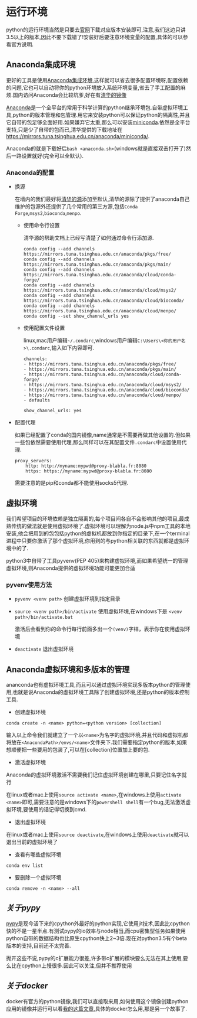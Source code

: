 
# 运行环境

python的运行环境当然是只要去[官网](https://www.python.org/)下载对应版本安装即可,注意,我们这边只讲3.5以上的版本,因此不要下载错了!安装好后要注意环境变量的配置,具体的可以参看官方说明.


## Anaconda集成环境

更好的工具是使用[Anaconda集成环境](https://www.continuum.io/),这样就可以省去很多配置环境呀,配置依赖的问题,它也可以自动将你的python环境放入系统环境变量,省去了手工配置的麻烦.国内访问Anaconda会比较坑爹,好在有[清华的镜像](https://mirrors.tuna.tsinghua.edu.cn/anaconda/archive/)

[Anaconda](https://docs.continuum.io/anaconda/index)是一个全平台的常用于科学计算的python继承环境包.自带虚拟环境工具,python的版本管理和包管理.用它来安装python可以保证python的隔离性,并且它自带的包足够全面好用.如果嫌弃它太重,那么可以安装[miniconda](http://conda.pydata.org/miniconda.html).依然是全平台支持,只是少了自带的包而已,清华提供的下载地址在<https://mirrors.tuna.tsinghua.edu.cn/anaconda/miniconda/>.

Anaconda的就是下载好后`bash <anaconda.sh>`(windows就是直接双击打开了)然后一路设置就好(完全可以全默认).

### Anaconda的配置


+ 换源

    在墙内的我们最好将[清华的源](https://mirrors.tuna.tsinghua.edu.cn/help/anaconda/)添加至默认,清华的源除了提供了anaconda自己维护的包源外还提供了几个常用的第三方源,包括`Conda Forge`,`msys2`,`bioconda`,`menpo`.

    + 使用命令行设置
    
        清华源的帮助文档上已经写清楚了如何通过命令行添加源.
        ```shell
        conda config --add channels https://mirrors.tuna.tsinghua.edu.cn/anaconda/pkgs/free/
        conda config --add channels https://mirrors.tuna.tsinghua.edu.cn/anaconda/pkgs/main/
        conda config --add channels https://mirrors.tuna.tsinghua.edu.cn/anaconda/cloud/conda-forge/
        conda config --add channels https://mirrors.tuna.tsinghua.edu.cn/anaconda/cloud/msys2/
        conda config --add channels https://mirrors.tuna.tsinghua.edu.cn/anaconda/cloud/bioconda/
        conda config --add channels https://mirrors.tuna.tsinghua.edu.cn/anaconda/cloud/menpo/
        conda config --set show_channel_urls yes
        ```

    + 使用配置文件设置
    
        linux,mac用户编辑`~/.condarc`,windows用户编辑`C:\Users\<你的用户名>\.condarc`,输入如下内容即可.
        ```shell 
        channels: 
        - https://mirrors.tuna.tsinghua.edu.cn/anaconda/pkgs/free/ 
        - https://mirrors.tuna.tsinghua.edu.cn/anaconda/pkgs/main/
        - https://mirrors.tuna.tsinghua.edu.cn/anaconda/cloud/conda-forge/
        - https://mirrors.tuna.tsinghua.edu.cn/anaconda/cloud/msys2/
        - https://mirrors.tuna.tsinghua.edu.cn/anaconda/cloud/bioconda/
        - https://mirrors.tuna.tsinghua.edu.cn/anaconda/cloud/menpo/
        - defaults

        show_channel_urls: yes 
        ```

+ 配置代理

    如果已经配置了conda的国内镜像,name通常是不需要再做其他设置的.但如果一些包依然需要使用代理,那么同样可以在其配置文件`.condarc`中设置使用代理.
    
    ```
    proxy_servers:  
        http: http://myname:mypwd@proxy-blabla.fr:8080  
        https: https://myname:mypwd@proxy-blabla.fr:8080
    ```

    需要注意的是pip和conda都不能使用socks5代理.



## 虚拟环境

我们希望项目的环境依赖是独立隔离的,每个项目间各自不会影响其他的项目,最成熟传统的做法就是使用虚拟环境了.虚拟环境可以理解为node.js中npm工具的本地安装,他会把用到的包包括python的虚拟机都放到你指定的目录下,在一个terminal进程中只要你激活了那个虚拟环境,你用到的与python相关联的东西就都是虚拟环境中的了.

python3中自带了工具pyvenv(PEP 405)来构建虚拟环境,而如果希望统一的管理虚拟环境,则Anaconda提供的虚拟环境功能可能更加合适


### **pyvenv使用方法**

+ `pyvenv <venv path>` 创建虚拟环境到指定目录

+ `source <venv path>/bin/activate`  使用虚拟环境,在windows下是 `<venv path>/bin/activate.bat`

    激活后会看到你的命令行每行前面多出一个`(venv)`字样，表示你在使用虚拟环境

+ `deactivate` 退出虚拟环境


## Anaconda虚拟环境和多版本的管理

ananconda也有虚拟环境工具,而且可以通过虚拟环境实现多版本python的管理使用,也就是说Anaconda的虚拟环境工具除了创建虚拟环境,还是python的版本控制工具.


+ 创建虚拟环境


```shell
conda create -n <name> python=<python version> [collection]
```

输入以上命令我们就建立了一个以`<name>`为名字的虚拟环境,并且代码和虚拟机都将放在`<AnacondaPath>/envs/<name>`文件夹下.我们需要指定python的版本,如果想顺便把一些要用的包装了,可以在[collection]位置加上要的包.

+ 激活虚拟环境

Anaconda的虚拟环境激活不需要我们记住虚拟环境创建在哪里,只要记住名字就行

在linux或者mac上使用`source activate <name>`,在windows上使用`activate <name>`即可,需要注意的是windows下的`powershell shell`有一个bug,无法激活虚拟环境,要使用的话记得切换到cmd.


+ 退出虚拟环境

在linux或者mac上使用`source deactivate`,在windows上使用`deactivate`就可以退出当前的虚拟环境了


+ 查看有哪些虚拟环境

`conda env list`


+ 要删除一个虚拟环境

`conda remove -n <name> --all`

## *关于pypy*

[pypy](http://pypy.org/)是现今活下来的cpython外最好的python实现,它使用jit技术,因此比cpython快的不是一星半点.有测试pypy的io效率与node相当,而cpu密集型任务如果使用python自带的数据结构也比原生cpython快上2~3倍.现在对python3.5有个beta版本的支持,目前还不太完善.

抛开这些不说,pypy的c扩展能力很差,许多带c扩展的模块要么无法在其上使用,要么比在cpython上慢很多.因此可以关注,但并不推荐使用

## *关于docker*

docker有官方的python镜像,我们可以直接取来用,如何使用这个镜像创建python应用的镜像并运行可以看[我的这篇文章](http://blog.hszofficial.site/blog/2017/05/15/%E4%BD%BF%E7%94%A8docker%E5%B0%81%E8%A3%85python%E5%BA%94%E7%94%A8/),具体的docker怎么用,那是另一个故事了.
